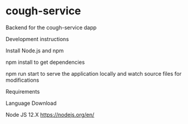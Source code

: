 # cough-service
Backend for the cough-service dapp 

Development instructions 

Install Node.js and npm 

npm install to get dependencies 

npm run start to serve the application locally and watch source files for modifications 

 
Requirements 

Language                 Download 

Node JS 12.X        https://nodejs.org/en/ 

 
